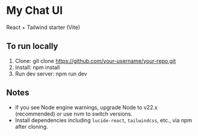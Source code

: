# My Chat UI

React + Tailwind starter (Vite)

## To run locally
1. Clone:
   git clone https://github.com/your-username/your-repo.git
2. Install:
   npm install
3. Run dev server:
   npm run dev

## Notes
- If you see Node engine warnings, upgrade Node to v22.x (recommended) or use nvm to switch versions.
- Install dependencies including `lucide-react`, `tailwindcss`, etc., via npm after cloning.
